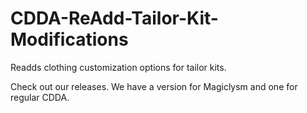 # CDDA-ReAdd-Tailor-Kit-Modifications

Readds clothing customization options for tailor kits.

Check out our releases. We have a version for Magiclysm and one for regular CDDA.
